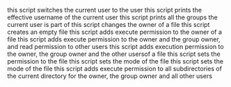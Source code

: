 this script switches the current user to the user
this script  prints the effective username of the current user
this script prints all the groups the current user is part of
this script changes the owner of a file
this script creates an empty file
this script adds execute permission to the owner of a file
this script adds execute permission to the owner and the group owner, and read permission to other users
this script adds execution permission to the owner, the group owner and the other usersof a file
this script sets the permission to the file
this script sets the mode of the file
this script sets the mode of the file
this script adds execute permission to all subdirectories of the current directory for the owner, the group owner and all other users

